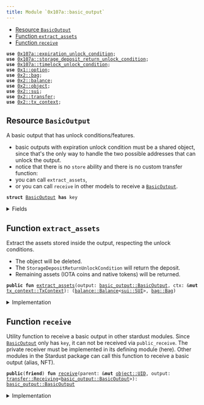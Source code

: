 ```yaml
---
title: Module `0x107a::basic_output`
---
```




-  [Resource `BasicOutput`](#0x107a_basic_output_BasicOutput)
-  [Function `extract_assets`](#0x107a_basic_output_extract_assets)
-  [Function `receive`](#0x107a_basic_output_receive)


<pre><code><b>use</b> <a href="expiration_unlock_condition.md#0x107a_expiration_unlock_condition">0x107a::expiration_unlock_condition</a>;
<b>use</b> <a href="storage_deposit_return_unlock_condition.md#0x107a_storage_deposit_return_unlock_condition">0x107a::storage_deposit_return_unlock_condition</a>;
<b>use</b> <a href="timelock_unlock_condition.md#0x107a_timelock_unlock_condition">0x107a::timelock_unlock_condition</a>;
<b>use</b> <a href="../move-stdlib/option.md#0x1_option">0x1::option</a>;
<b>use</b> <a href="../sui-framework/bag.md#0x2_bag">0x2::bag</a>;
<b>use</b> <a href="../sui-framework/balance.md#0x2_balance">0x2::balance</a>;
<b>use</b> <a href="../sui-framework/object.md#0x2_object">0x2::object</a>;
<b>use</b> <a href="../sui-framework/sui.md#0x2_sui">0x2::sui</a>;
<b>use</b> <a href="../sui-framework/transfer.md#0x2_transfer">0x2::transfer</a>;
<b>use</b> <a href="../sui-framework/tx_context.md#0x2_tx_context">0x2::tx_context</a>;
</code></pre>



<a name="0x107a_basic_output_BasicOutput"></a>

## Resource `BasicOutput`

A basic output that has unlock conditions/features.
- basic outputs with expiration unlock condition must be a shared object, since that's the only
way to handle the two possible addresses that can unlock the output.
- notice that there is no <code>store</code> ability and there is no custom transfer function:
-  you can call <code>extract_assets</code>,
-  or you can call <code>receive</code> in other models to receive a <code><a href="basic_output.md#0x107a_basic_output_BasicOutput">BasicOutput</a></code>.


<pre><code><b>struct</b> <a href="basic_output.md#0x107a_basic_output_BasicOutput">BasicOutput</a> <b>has</b> key
</code></pre>



<details>
<summary>Fields</summary>


<dl>
<dt>
<code>id: <a href="../sui-framework/object.md#0x2_object_UID">object::UID</a></code>
</dt>
<dd>
 Hash of the <code>outputId</code> that was migrated.
</dd>
<dt>
<code>iota: <a href="../sui-framework/balance.md#0x2_balance_Balance">balance::Balance</a>&lt;<a href="../sui-framework/sui.md#0x2_sui_SUI">sui::SUI</a>&gt;</code>
</dt>
<dd>
 The amount of IOTA coins held by the output.
</dd>
<dt>
<code>native_tokens: <a href="../sui-framework/bag.md#0x2_bag_Bag">bag::Bag</a></code>
</dt>
<dd>
 The <code>Bag</code> holds native tokens, key-ed by the stringified type of the asset.
 Example: key: "0xabcded::soon::SOON", value: Balance<0xabcded::soon::SOON>.
</dd>
<dt>
<code>storage_deposit_return_uc: <a href="../move-stdlib/option.md#0x1_option_Option">option::Option</a>&lt;<a href="storage_deposit_return_unlock_condition.md#0x107a_storage_deposit_return_unlock_condition_StorageDepositReturnUnlockCondition">storage_deposit_return_unlock_condition::StorageDepositReturnUnlockCondition</a>&gt;</code>
</dt>
<dd>
 The storage deposit return unlock condition.
</dd>
<dt>
<code>timelock_uc: <a href="../move-stdlib/option.md#0x1_option_Option">option::Option</a>&lt;<a href="timelock_unlock_condition.md#0x107a_timelock_unlock_condition_TimelockUnlockCondition">timelock_unlock_condition::TimelockUnlockCondition</a>&gt;</code>
</dt>
<dd>
 The timelock unlock condition.
</dd>
<dt>
<code>expiration_uc: <a href="../move-stdlib/option.md#0x1_option_Option">option::Option</a>&lt;<a href="expiration_unlock_condition.md#0x107a_expiration_unlock_condition_ExpirationUnlockCondition">expiration_unlock_condition::ExpirationUnlockCondition</a>&gt;</code>
</dt>
<dd>
 The expiration unlock condition.
</dd>
<dt>
<code>metadata: <a href="../move-stdlib/option.md#0x1_option_Option">option::Option</a>&lt;<a href="../move-stdlib/vector.md#0x1_vector">vector</a>&lt;u8&gt;&gt;</code>
</dt>
<dd>
 The metadata feature.
</dd>
<dt>
<code>tag: <a href="../move-stdlib/option.md#0x1_option_Option">option::Option</a>&lt;<a href="../move-stdlib/vector.md#0x1_vector">vector</a>&lt;u8&gt;&gt;</code>
</dt>
<dd>
 The tag feature.
</dd>
<dt>
<code>sender: <a href="../move-stdlib/option.md#0x1_option_Option">option::Option</a>&lt;<b>address</b>&gt;</code>
</dt>
<dd>
 The sender feature.
</dd>
</dl>


</details>

<a name="0x107a_basic_output_extract_assets"></a>

## Function `extract_assets`

Extract the assets stored inside the output, respecting the unlock conditions.
- The object will be deleted.
- The <code>StorageDepositReturnUnlockCondition</code> will return the deposit.
- Remaining assets (IOTA coins and native tokens) will be returned.


<pre><code><b>public</b> <b>fun</b> <a href="basic_output.md#0x107a_basic_output_extract_assets">extract_assets</a>(output: <a href="basic_output.md#0x107a_basic_output_BasicOutput">basic_output::BasicOutput</a>, ctx: &<b>mut</b> <a href="../sui-framework/tx_context.md#0x2_tx_context_TxContext">tx_context::TxContext</a>): (<a href="../sui-framework/balance.md#0x2_balance_Balance">balance::Balance</a>&lt;<a href="../sui-framework/sui.md#0x2_sui_SUI">sui::SUI</a>&gt;, <a href="../sui-framework/bag.md#0x2_bag_Bag">bag::Bag</a>)
</code></pre>



<details>
<summary>Implementation</summary>


<pre><code><b>public</b> <b>fun</b> <a href="basic_output.md#0x107a_basic_output_extract_assets">extract_assets</a>(output: <a href="basic_output.md#0x107a_basic_output_BasicOutput">BasicOutput</a>, ctx: &<b>mut</b> TxContext) : (Balance&lt;SUI&gt;, Bag) {
    // Unpack the output into its basic part.
    <b>let</b> <a href="basic_output.md#0x107a_basic_output_BasicOutput">BasicOutput</a> {
        id,
        iota: <b>mut</b> iota,
        native_tokens,
        storage_deposit_return_uc: <b>mut</b> storage_deposit_return_uc,
        timelock_uc: <b>mut</b> timelock_uc,
        expiration_uc: <b>mut</b> expiration_uc,
        sender: _,
        metadata: _,
        tag: _
    } = output;

    // If the output <b>has</b> a timelock unlock condition, then we need <b>to</b> check <b>if</b> the timelock_uc <b>has</b> expired.
    <b>if</b> (timelock_uc.is_some()) {
        timelock_uc.extract().unlock(ctx);
    };

    // If the output <b>has</b> an expiration unlock condition, then we need <b>to</b> check who can unlock the output.
    <b>if</b> (expiration_uc.is_some()) {
        expiration_uc.extract().unlock(ctx);
    };

    // If the output <b>has</b> an storage deposit <b>return</b> unlock condition, then we need <b>to</b> <b>return</b> the deposit.
    <b>if</b> (storage_deposit_return_uc.is_some()) {
        storage_deposit_return_uc.extract().unlock(&<b>mut</b> iota, ctx);
    };

    // Destroy the unlock conditions.
    <a href="../move-stdlib/option.md#0x1_option_destroy_none">option::destroy_none</a>(timelock_uc);
    <a href="../move-stdlib/option.md#0x1_option_destroy_none">option::destroy_none</a>(expiration_uc);
    <a href="../move-stdlib/option.md#0x1_option_destroy_none">option::destroy_none</a>(storage_deposit_return_uc);

    // Delete the output.
    <a href="../sui-framework/object.md#0x2_object_delete">object::delete</a>(id);

    <b>return</b> (iota, native_tokens)
}
</code></pre>



</details>

<a name="0x107a_basic_output_receive"></a>

## Function `receive`

Utility function to receive a basic output in other stardust modules.
Since <code><a href="basic_output.md#0x107a_basic_output_BasicOutput">BasicOutput</a></code> only has <code>key</code>, it can not be received via <code>public_receive</code>.
The private receiver must be implemented in its defining module (here).
Other modules in the Stardust package can call this function to receive a basic output (alias, NFT).


<pre><code><b>public</b>(<b>friend</b>) <b>fun</b> <a href="basic_output.md#0x107a_basic_output_receive">receive</a>(parent: &<b>mut</b> <a href="../sui-framework/object.md#0x2_object_UID">object::UID</a>, output: <a href="../sui-framework/transfer.md#0x2_transfer_Receiving">transfer::Receiving</a>&lt;<a href="basic_output.md#0x107a_basic_output_BasicOutput">basic_output::BasicOutput</a>&gt;): <a href="basic_output.md#0x107a_basic_output_BasicOutput">basic_output::BasicOutput</a>
</code></pre>



<details>
<summary>Implementation</summary>


<pre><code><b>public</b>(<a href="../sui-framework/package.md#0x2_package">package</a>) <b>fun</b> <a href="basic_output.md#0x107a_basic_output_receive">receive</a>(parent: &<b>mut</b> UID, output: Receiving&lt;<a href="basic_output.md#0x107a_basic_output_BasicOutput">BasicOutput</a>&gt;) : <a href="basic_output.md#0x107a_basic_output_BasicOutput">BasicOutput</a> {
    <a href="../sui-framework/transfer.md#0x2_transfer_receive">transfer::receive</a>(parent, output)
}
</code></pre>



</details>
